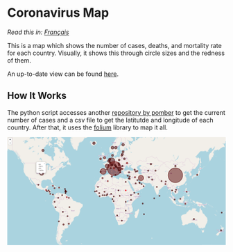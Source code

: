 # Coronavirus Map
*Read this in: [Français](README.fr.md)*

This is a map which shows the number of cases, deaths, and mortality rate for each country. Visually, it shows this through circle sizes and the redness of them.

An up-to-date view can be found [here](https://coronavirus-map-with-circles.herokuapp.com/).

## How It Works
The python script accesses another [repository by pomber](https://github.com/pomber/covid19) to get the current number of cases and a csv file to get the latitutde and longitude of each country. After that, it uses the [folium](https://python-visualization.github.io/folium/) library to map it all.

![](img/showcase.PNG)